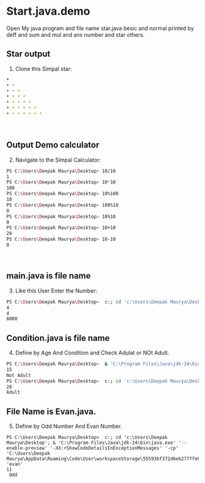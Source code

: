 # Start.java.demo
Open My java program and file name star.java besic and normal  printed by deff and sum and mul and ans number and star others.


## Star output
1. Clone this Simpal star:
```bash
*
* *
* * *
* * * *
* * * * *
* * * * * *
* * * * * * *
```


<br>

## Output Demo calculator

2. Navigate to the Simpal Calculator:

```bash
PS C:\Users\Deepak Maurya\Desktop> 10/10
1
PS C:\Users\Deepak Maurya\Desktop> 10*10
100  
PS C:\Users\Deepak Maurya\Desktop> 10%100
10
PS C:\Users\Deepak Maurya\Desktop> 100%10
0
PS C:\Users\Deepak Maurya\Desktop> 10%10
0
PS C:\Users\Deepak Maurya\Desktop> 10+10
20
PS C:\Users\Deepak Maurya\Desktop> 10-10
0
```


<br>

## main.java is file name 

3. Like this User Enter the Number:
```bash
PS C:\Users\Deepak Maurya\Desktop>  c:; cd 'c:\Users\Deepak Maurya\Desktop'; & 'C:\Program Files\Java\jdk-24\bin\java.exe' '--enable-preview' '-XX:+ShowCodeDetailsInExceptionMessages' '-cp' 'C:\Users\Deepak Maurya\AppData\Roaming\Code\User\workspaceStorage\55593bf372d6eb277ffe82ec1d7b1869\redhat.java\jdt_ws\Desktop_8e7aae91\bin' 'main' 
4
4
8000
```

## Condition.java is file name 

4. Define by Age And Condition and Check Adulat or NOt Adult.
```bash
PS C:\Users\Deepak Maurya\Desktop>  & 'C:\Program Files\Java\jdk-24\bin\java.exe' '--enable-preview' '-XX:+ShowCodeDetailsInExceptionMessages' '-cp' 'C:\Users\Deepak Maurya\AppData\Roaming\Code\User\workspaceStorage\55593bf372d6eb277ffe82ec1d7b1869\redhat.java\jdt_ws\Desktop_8e7aae91\bin' 'Condition'
15
Not Adult
PS C:\Users\Deepak Maurya\Desktop>  c:; cd 'c:\Users\Deepak Maurya\Desktop'; & 'C:\Program Files\Java\jdk-24\bin\java.exe' '--enable-preview' '-XX:+ShowCodeDetailsInExceptionMessages' '-cp' 'C:\Users\Deepak Maurya\AppData\Roaming\Code\User\workspaceStorage\55593bf372d6eb277ffe82ec1d7b1869\redhat.java\jdt_ws\Desktop_8e7aae91\bin' 'Condition'   
20
Adult
```

## File Name is Evan.java. 

5. Define by Odd Number And Evan Number.

```besh
PS C:\Users\Deepak Maurya\Desktop>  c:; cd 'c:\Users\Deepak Maurya\Desktop'; & 'C:\Program Files\Java\jdk-24\bin\java.exe' '--enable-preview' '-XX:+ShowCodeDetailsInExceptionMessages' '-cp' 'C:\Users\Deepak Maurya\AppData\Roaming\Code\User\workspaceStorage\55593bf372d6eb277ffe82ec1d7b1869\redhat.java\jdt_ws\Desktop_8e7aae91\bin' 'evan'
11
 Odd
```






























